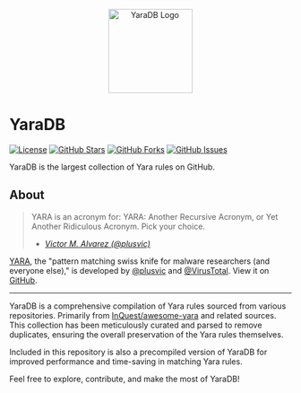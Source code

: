 <!-- Replace 'Your-Logo-URL' with the URL of your project's logo -->
<p align="center">
  <img src="" alt="YaraDB Logo" width="150">
</p>

# YaraDB

[![License](https://img.shields.io/badge/License-GPL%203.0%20with%20AGPL%203.0-blue.svg)](LICENSE)
[![GitHub Stars](https://img.shields.io/github/stars/Th3Tr1ckst3r/YaraDB)](https://github.com/Th3Tr1ckst3r/YaraDB/stargazers)
[![GitHub Forks](https://img.shields.io/github/forks/Th3Tr1ckst3r/YaraDB)](https://github.com/Th3Tr1ckst3r/YaraDB/network/members)
[![GitHub Issues](https://img.shields.io/github/issues/Th3Tr1ckst3r/YaraDB)](https://github.com/Th3Tr1ckst3r/YaraDB/issues)

 YaraDB is the largest collection of Yara rules on GitHub.

## About

> YARA is an acronym for: YARA: Another Recursive Acronym, or Yet Another Ridiculous Acronym. Pick your choice.
>
> - *[Victor M. Alvarez (@plusvic)](https://twitter.com/plusvic/status/778983467627479040)*


[YARA](https://virustotal.github.io/yara/), the "pattern matching swiss knife for malware researchers (and everyone else)," is developed by [@plusvic](https://github.com/plusvic/) and [@VirusTotal](https://github.com/VirusTotal). View it on [GitHub](https://github.com/virustotal/yara).

---

YaraDB is a comprehensive compilation of Yara rules sourced from various repositories. Primarily from [InQuest/awesome-yara](https://github.com/InQuest/awesome-yara) and related sources. This collection has been meticulously curated and parsed to remove duplicates, ensuring the overall preservation of the Yara rules themselves.


Included in this repository is also a precompiled version of YaraDB for improved performance and time-saving in matching Yara rules.


Feel free to explore, contribute, and make the most of YaraDB!
